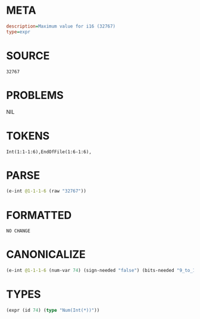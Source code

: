 # META
~~~ini
description=Maximum value for i16 (32767)
type=expr
~~~
# SOURCE
~~~roc
32767
~~~
# PROBLEMS
NIL
# TOKENS
~~~zig
Int(1:1-1:6),EndOfFile(1:6-1:6),
~~~
# PARSE
~~~clojure
(e-int @1-1-1-6 (raw "32767"))
~~~
# FORMATTED
~~~roc
NO CHANGE
~~~
# CANONICALIZE
~~~clojure
(e-int @1-1-1-6 (num-var 74) (sign-needed "false") (bits-needed "9_to_15") (value "32767") (id 74))
~~~
# TYPES
~~~clojure
(expr (id 74) (type "Num(Int(*))"))
~~~